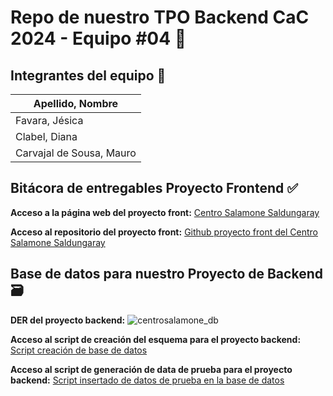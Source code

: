 # Repo de nuestro TPO Backend CaC 2024 - Equipo #04 📃

## Integrantes del equipo :construction: 

| **Apellido, Nombre** |
| -------------------- |
| Favara, Jésica |
| Clabel, Diana |
| Carvajal de Sousa, Mauro |

## Bitácora de entregables Proyecto Frontend :white_check_mark:

**Acceso a la página web del proyecto front:**
<a href="https://centrosalamone-dev.netlify.app/" target="_blank">Centro Salamone Saldungaray</a>

**Acceso al repositorio del proyecto front:**
<a href="https://github.com/maurocarvajaldesousa/tpo_cac_c24163_equipo10" target="_blank">Github proyecto front del Centro Salamone Saldungaray</a>

## Base de datos para nuestro Proyecto de Backend 🗃️

**DER del proyecto backend:**
![centrosalamone_db](https://github.com/maurocarvajaldesousa/tpo_cac_c24163_backend_equipo04/assets/1665906/ecf9d4cd-6b3f-438d-8db7-0cbd8c9f90d3)

**Acceso al script de creación del esquema para el proyecto backend:**
<a href="https://github.com/maurocarvajaldesousa/tpo_cac_c24163_backend_equipo04/blob/583a1f00a81f2c559ed4e4bdc67c13e83f12e450/database_scripts/centrosalamone_db.sql" target="_blank">Script creación de base de datos</a>

**Acceso al script de generación de data de prueba para el proyecto backend:**
<a href="https://github.com/maurocarvajaldesousa/tpo_cac_c24163_backend_equipo04/blob/583a1f00a81f2c559ed4e4bdc67c13e83f12e450/database_scripts/centrosalamone_db_data.sql" target="_blank">Script insertado de datos de prueba en la base de datos</a>
